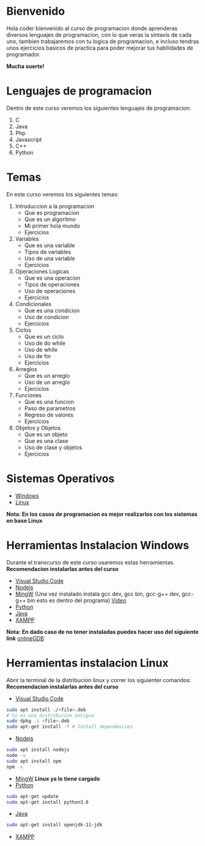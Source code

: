 # Bienvenido
Hola coder bienvenido al curso de programacion donde aprenderas diversos
lenguajes de programacion, con lo que veras la sintaxis de cada uno, tambien
trabajaremos con tu logica de programacion, e incluso tendras unos ejercicios
basicos de practica para poder mejorar tus habilidades de programador.

**Mucha suerte!**
# Lenguajes de programacion
Dentro de este curso veremos los siguientes lenguajes de programacion:
1. C
2. Java
3. Php
4. Javascript
5. C++
6. Python

# Temas
En este curso veremos los siguientes temas:

1. Introduccion a la programacion
    - Que es programacion
    - Que es un algoritmo
    - Mi primer hola mundo
    - Ejercicios
2. Variables
    - Que es una variable
    - Tipos de variables
    - Uso de una variable
    - Ejercicios
3. Operaciones Logicas
    - Que es una operacion
    - Tipos de operaciones
    - Uso de operaciones
    - Ejercicios
4. Condicionales
    - Que es una condicion
    - Uso de condicion
    - Ejercicios
5. Ciclos
    - Que es un ciclo
    - Uso de do while
    - Uso de while
    - Uso de for
    - Ejercicios
6. Arreglos
    - Que es un arreglo
    - Uso de un arreglo
    - Ejercicios
7. Funciones
    - Que es una funcion
    - Paso de parametros
    - Regreso de valores
    - Ejercicios
8. Objetos y Objetos
    - Que es un objeto
    - Que es una clase
    - Uso de clase y objetos
    - Ejercicios

# Sistemas Operativos
- [Windows](https://www.microsoft.com/es-mx/software-download/windows10)
- [Linux](https://ubuntu.com/download)

**Nota: En los casos de programacion es mejor realizarlos con los sistemas en base Linux**
# Herramientas Instalacion Windows
Durante el transcurso de este curso usaremos estas herramientas. 
**Recomendacion instalarlas antes del curso**
- [Visual Studio Code](https://code.visualstudio.com/Download)
- [Nodejs](https://nodejs.org/es/download/)
- [MingW](https://sourceforge.net/projects/mingw-w64/files/Toolchains%20targetting%20Win32/Personal%20Builds/mingw-builds/installer/mingw-w64-install.exe/download) (Una vez instalado instala gcc dev, gcc bin, gcc-g++ dev, gcc-g++ bin esto es dentro del programa) [Video](https://www.youtube.com/watch?v=guM4XS43m4I)
- [Python](https://www.python.org/downloads/)
- [Java](https://www.oracle.com/java/technologies/javase-jdk16-downloads.html)
- [XAMPP](https://www.apachefriends.org/es/download.html)

**Nota: En dado caso de no tener instaladas puedes hacer uso del siguiente link**
[onlineGDB](https://www.onlinegdb.com/online_c_compiler)


# Herramientas instalacion Linux
Abrir la terminal de la distribucion linux y correr los siguienter comandos:
**Recomendacion instalarlas antes del curso**
- [Visual Studio Code](https://code.visualstudio.com/Download)
```bash
sudo apt install ./<file>.deb
# Si es una distribucion antigua
sudo dpkg -i <file>.deb
sudo apt-get install -f # Install dependencies
```
- [Nodejs](https://nodejs.org/es/download/)
```bash
sudo apt install nodejs
node -v
sudo apt install npm
npm -v 
```
- [MingW](https://sourceforge.net/projects/mingw-w64/files/Toolchains%20targetting%20Win32/Personal%20Builds/mingw-builds/installer/mingw-w64-install.exe/download)
**Linux ya lo tiene cargado**
- [Python](https://www.python.org/downloads/)
```bash
sudo apt-get update
sudo apt-get install python3.6
```
- [Java](https://www.oracle.com/java/technologies/javase-jdk16-downloads.html)
```bash
sudo apt-get install openjdk-11-jdk
```
- [XAMPP](https://vitux.com/ubuntu-xampp/)
